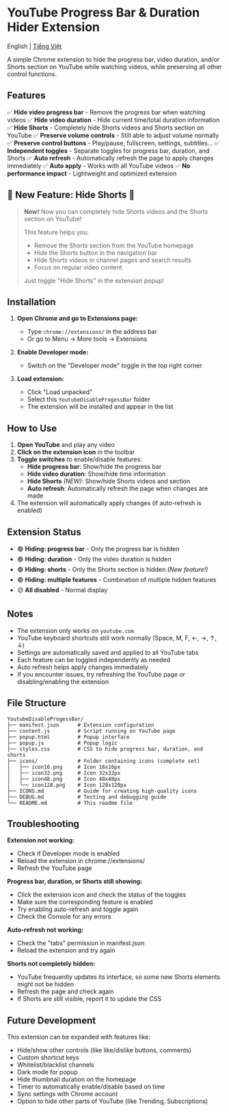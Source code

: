 # YouTube Progress Bar & Duration Hider Extension

English | [Tiếng Việt](README.md)

A simple Chrome extension to hide the progress bar, video duration, and/or Shorts section on YouTube while watching videos, while preserving all other control functions.

## Features

✅ **Hide video progress bar** - Remove the progress bar when watching videos
✅ **Hide video duration** - Hide current time/total duration information
✅ **Hide Shorts** - Completely hide Shorts videos and Shorts section on YouTube
✅ **Preserve volume controls** - Still able to adjust volume normally
✅ **Preserve control buttons** - Play/pause, fullscreen, settings, subtitles...
✅ **Independent toggles** - Separate toggles for progress bar, duration, and Shorts
✅ **Auto refresh** - Automatically refresh the page to apply changes immediately
✅ **Auto apply** - Works with all YouTube videos
✅ **No performance impact** - Lightweight and optimized extension

## 🌟 New Feature: Hide Shorts 🌟

> **New!** Now you can completely hide Shorts videos and the Shorts section on YouTube!
> 
> This feature helps you:
> - Remove the Shorts section from the YouTube homepage
> - Hide the Shorts button in the navigation bar
> - Hide Shorts videos in channel pages and search results
> - Focus on regular video content
>
> Just toggle "Hide Shorts" in the extension popup!

## Installation

1. **Open Chrome and go to Extensions page:**
   - Type `chrome://extensions/` in the address bar
   - Or go to Menu → More tools → Extensions

2. **Enable Developer mode:**
   - Switch on the "Developer mode" toggle in the top right corner

3. **Load extension:**
   - Click "Load unpacked"
   - Select this `YoutubeDisableProgessBar` folder
   - The extension will be installed and appear in the list

## How to Use

1. **Open YouTube** and play any video
2. **Click on the extension icon** in the toolbar
3. **Toggle switches** to enable/disable features:
   - **Hide progress bar**: Show/hide the progress bar
   - **Hide video duration**: Show/hide time information
   - **Hide Shorts** *(NEW)*: Show/hide Shorts videos and section
   - **Auto refresh**: Automatically refresh the page when changes are made
4. The extension will automatically apply changes (if auto-refresh is enabled)

## Extension Status

- 🟢 **Hiding: progress bar** - Only the progress bar is hidden
- 🟢 **Hiding: duration** - Only the video duration is hidden
- 🟢 **Hiding: shorts** - Only the Shorts section is hidden *(New feature!)*
- 🟢 **Hiding: multiple features** - Combination of multiple hidden features
- 🟡 **All disabled** - Normal display

## Notes

- The extension only works on `youtube.com`
- YouTube keyboard shortcuts still work normally (Space, M, F, ←, →, ↑, ↓)
- Settings are automatically saved and applied to all YouTube tabs
- Each feature can be toggled independently as needed
- Auto refresh helps apply changes immediately
- If you encounter issues, try refreshing the YouTube page or disabling/enabling the extension

## File Structure

```
YoutubeDisableProgessBar/
├── manifest.json      # Extension configuration
├── content.js         # Script running on YouTube page
├── popup.html         # Popup interface
├── popup.js           # Popup logic
├── styles.css         # CSS to hide progress bar, duration, and shorts
├── icons/             # Folder containing icons (complete set)
│   ├── icon16.png     # Icon 16x16px
│   ├── icon32.png     # Icon 32x32px  
│   ├── icon48.png     # Icon 48x48px
│   └── icon128.png    # Icon 128x128px
├── ICONS.md           # Guide for creating high-quality icons
├── DEBUG.md           # Testing and debugging guide
└── README.md          # This readme file
```

## Troubleshooting

**Extension not working:**
- Check if Developer mode is enabled
- Reload the extension in chrome://extensions/
- Refresh the YouTube page

**Progress bar, duration, or Shorts still showing:**
- Click the extension icon and check the status of the toggles
- Make sure the corresponding feature is enabled
- Try enabling auto-refresh and toggle again
- Check the Console for any errors

**Auto-refresh not working:**
- Check the "tabs" permission in manifest.json
- Reload the extension and try again

**Shorts not completely hidden:**
- YouTube frequently updates its interface, so some new Shorts elements might not be hidden
- Refresh the page and check again
- If Shorts are still visible, report it to update the CSS

## Future Development

This extension can be expanded with features like:
- Hide/show other controls (like like/dislike buttons, comments)
- Custom shortcut keys
- Whitelist/blacklist channels
- Dark mode for popup
- Hide thumbnail duration on the homepage
- Timer to automatically enable/disable based on time
- Sync settings with Chrome account
- Option to hide other parts of YouTube (like Trending, Subscriptions) 